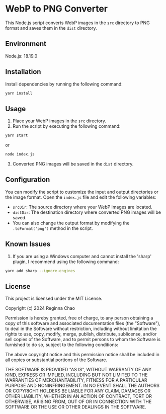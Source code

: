 # WebP to PNG Converter

This Node.js script converts WebP images in the `src` directory to PNG format and saves them in the `dist` directory.

## Environment

Node.js: 18.19.0

## Installation

Install dependencies by running the following command:

``` bash
yarn install
```

## Usage

1. Place your WebP images in the `src` directory.
2. Run the script by executing the following command:

``` bash
yarn start
```

or

``` bash
node index.js
```

3. Converted PNG images will be saved in the `dist` directory.

## Configuration

You can modify the script to customize the input and output directories or the image format. Open the `index.js` file and edit the following variables:

- `srcDir`: The source directory where your WebP images are located.
- `distDir`: The destination directory where converted PNG images will be saved.
- You can also change the output format by modifying the `.toFormat('png')` method in the script.

## Known Issues

1. If you are using a Windows computer and cannot install the 'sharp' plugin, I recommend using the following command:

``` bash
yarn add sharp --ignore-engines
```

## License

This project is licensed under the MIT License.

Copyright (c) 2024 Reginna Chao

Permission is hereby granted, free of charge, to any person obtaining a copy
of this software and associated documentation files (the "Software"), to deal
in the Software without restriction, including without limitation the rights
to use, copy, modify, merge, publish, distribute, sublicense, and/or sell
copies of the Software, and to permit persons to whom the Software is
furnished to do so, subject to the following conditions:

The above copyright notice and this permission notice shall be included in all
copies or substantial portions of the Software.

THE SOFTWARE IS PROVIDED "AS IS", WITHOUT WARRANTY OF ANY KIND,
EXPRESS OR IMPLIED, INCLUDING BUT NOT LIMITED TO THE WARRANTIES OF
MERCHANTABILITY, FITNESS FOR A PARTICULAR PURPOSE AND NONINFRINGEMENT.
IN NO EVENT SHALL THE AUTHORS OR COPYRIGHT HOLDERS BE LIABLE FOR ANY CLAIM,
DAMAGES OR OTHER LIABILITY, WHETHER IN AN ACTION OF CONTRACT, TORT OR
OTHERWISE, ARISING FROM, OUT OF OR IN CONNECTION WITH THE SOFTWARE OR THE USE
OR OTHER DEALINGS IN THE SOFTWARE.
